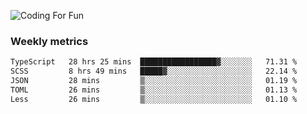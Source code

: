 ![Coding For Fun](https://glitch-art.vercel.app/api/simple?word=<Rise%20/>)

### Weekly metrics

<!--START_SECTION:waka-->

```txt
TypeScript   28 hrs 25 mins  █████████████████▓░░░░░░░   71.31 %
SCSS         8 hrs 49 mins   █████▓░░░░░░░░░░░░░░░░░░░   22.14 %
JSON         28 mins         ▒░░░░░░░░░░░░░░░░░░░░░░░░   01.19 %
TOML         26 mins         ▒░░░░░░░░░░░░░░░░░░░░░░░░   01.13 %
Less         26 mins         ▒░░░░░░░░░░░░░░░░░░░░░░░░   01.10 %
```

<!--END_SECTION:waka-->
